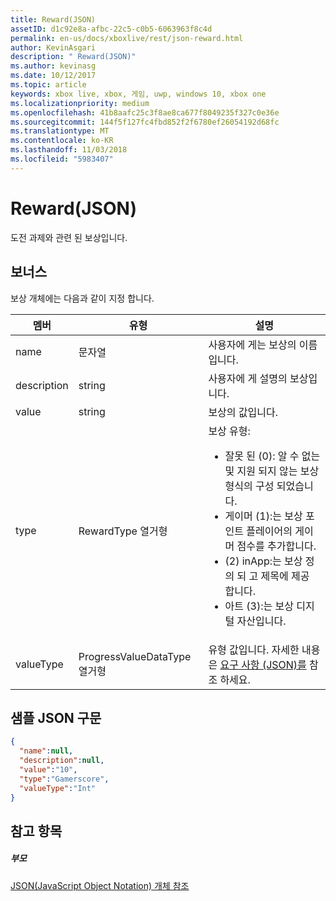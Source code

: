 ```yaml
---
title: Reward(JSON)
assetID: d1c92e8a-afbc-22c5-c0b5-6063963f8c4d
permalink: en-us/docs/xboxlive/rest/json-reward.html
author: KevinAsgari
description: " Reward(JSON)"
ms.author: kevinasg
ms.date: 10/12/2017
ms.topic: article
keywords: xbox live, xbox, 게임, uwp, windows 10, xbox one
ms.localizationpriority: medium
ms.openlocfilehash: 41b8aafc25c3f8ae8ca677f8049235f327c0e36e
ms.sourcegitcommit: 144f5f127fc4fbd852f2f6780ef26054192d68fc
ms.translationtype: MT
ms.contentlocale: ko-KR
ms.lasthandoff: 11/03/2018
ms.locfileid: "5983407"
---
```

# <a name="reward-json"></a>Reward(JSON)
도전 과제와 관련 된 보상입니다.
<a id="ID4EN"></a>


## <a name="reward"></a>보너스

보상 개체에는 다음과 같이 지정 합니다.

| 멤버| 유형| 설명|
| --- | --- | --- |
| name| 문자열| 사용자에 게는 보상의 이름입니다.|
| description| string| 사용자에 게 설명의 보상입니다.|
| value| string| 보상의 값입니다.|
| type| RewardType 열거형| 보상 유형: <ul><li>잘못 된 (0): 알 수 없는 및 지원 되지 않는 보상 형식의 구성 되었습니다.</li><li>게이머 (1):는 보상 포인트 플레이어의 게이머 점수를 추가합니다.</li><li>(2) inApp:는 보상 정의 되 고 제목에 제공 합니다.</li><li>아트 (3):는 보상 디지털 자산입니다.</li></ul> | 
| valueType| ProgressValueDataType 열거형| 유형 값입니다. 자세한 내용은 [요구 사항 (JSON)를](json-requirement.md) 참조 하세요.|

<a id="ID4EBD"></a>


## <a name="sample-json-syntax"></a>샘플 JSON 구문


```json
{
  "name":null,
  "description":null,
  "value":"10",
  "type":"Gamerscore",
  "valueType":"Int"
}

```


<a id="ID4EKD"></a>


## <a name="see-also"></a>참고 항목

<a id="ID4EMD"></a>


##### <a name="parent"></a>부모

[JSON(JavaScript Object Notation) 개체 참조](atoc-xboxlivews-reference-json.md)
